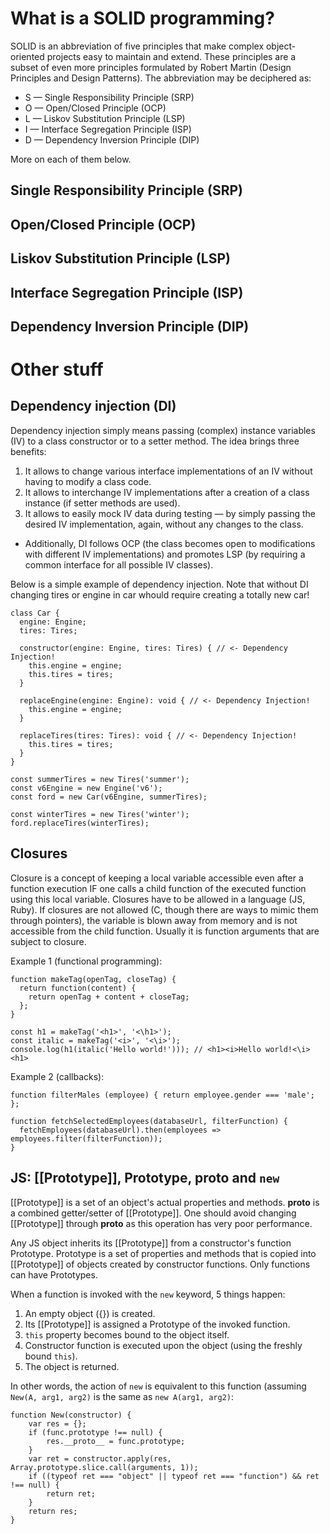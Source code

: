 # What is a SOLID programming?

SOLID is an abbreviation of five principles that make complex object-oriented projects easy to maintain and extend. These principles are a subset of even more principles formulated by Robert Martin (Design Principles and Design Patterns). The abbreviation may be deciphered as:
- S — Single Responsibility Principle (SRP)
- O — Open/Closed Principle (OCP)
- L — Liskov Substitution Principle (LSP)
- I — Interface Segregation Principle (ISP)
- D — Dependency Inversion Principle (DIP)

More on each of them below.

## Single Responsibility Principle (SRP)



## Open/Closed Principle (OCP)



## Liskov Substitution Principle (LSP)



## Interface Segregation Principle (ISP)



## Dependency Inversion Principle (DIP)



# Other stuff

## Dependency injection (DI)

Dependency injection simply means passing (complex) instance variables (IV) to a class constructor or to a setter method. The idea brings three benefits:
1. It allows to change various interface implementations of an IV without having to modify a class code.
2. It allows to interchange IV implementations after a creation of a class instance (if setter methods are used).
3. It allows to easily mock IV data during testing — by simply passing the desired IV implementation, again, without any changes to the class.
- Additionally, DI follows OCP (the class becomes open to modifications with different IV implementations) and promotes LSP (by requiring a common interface for all possible IV classes).

Below is a simple example of dependency injection. Note that without DI changing tires or engine in car whould require creating a totally new car!
```
class Car {
  engine: Engine;
  tires: Tires;
  
  constructor(engine: Engine, tires: Tires) { // <- Dependency Injection!
    this.engine = engine;
    this.tires = tires;
  }
  
  replaceEngine(engine: Engine): void { // <- Dependency Injection!
    this.engine = engine; 
  }
  
  replaceTires(tires: Tires): void { // <- Dependency Injection!
    this.tires = tires; 
  }
}

const summerTires = new Tires('summer');
const v6Engine = new Engine('v6');
const ford = new Car(v6Engine, summerTires);

const winterTires = new Tires('winter');
ford.replaceTires(winterTires);
```


## Closures

Closure is a concept of keeping a local variable accessible even after a function execution IF one calls a child function of the executed function using this local variable. Closures have to be allowed in a language (JS, Ruby). If closures are not allowed (C, though there are ways to mimic them through pointers), the variable is blown away from memory and is not accessible from the child function. Usually it is function arguments that are subject to closure.

Example 1 (functional programming):
```
function makeTag(openTag, closeTag) {
  return function(content) {
    return openTag + content + closeTag;
  };
}

const h1 = makeTag('<h1>', '<\h1>');
const italic = makeTag('<i>', '<\i>');
console.log(h1(italic('Hello world!'))); // <h1><i>Hello world!<\i><h1>
```

Example 2 (callbacks):
```
function filterMales (employee) { return employee.gender === 'male'; };

function fetchSelectedEmployees(databaseUrl, filterFunction) {
  fetchEmployees(databaseUrl).then(employees => employees.filter(filterFunction));
}
```


## JS: [[Prototype]], Prototype, __proto__ and `new`
[[Prototype]] is a set of an object's actual properties and methods. __proto__ is a combined getter/setter of [[Prototype]]. One should avoid changing [[Prototype]] through __proto__ as this operation has very poor performance.

Any JS object inherits its [[Prototype]] from a constructor's function Prototype. Prototype is a set of properties and methods that is copied into [[Prototype]] of objects created by constructor functions. Only functions can have Prototypes.

When a function is invoked with the `new` keyword, 5 things happen:
1. An empty object ({}) is created.
2. Its [[Prototype]] is assigned a Prototype of the invoked function.
3. `this` property becomes bound to the object itself.
4. Constructor function is executed upon the object (using the freshly bound `this`).
5. The object is returned.

In other words, the action of `new` is equivalent to this function (assuming `New(A, arg1, arg2)` is the same as `new A(arg1, arg2)`:
```
function New(constructor) {
    var res = {};
    if (func.prototype !== null) {
        res.__proto__ = func.prototype;
    }
    var ret = constructor.apply(res, Array.prototype.slice.call(arguments, 1));
    if ((typeof ret === "object" || typeof ret === "function") && ret !== null) {
        return ret;
    }
    return res;
}
```
